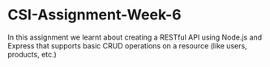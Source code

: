 # CSI-Assignment-Week-6
In this assignment we learnt about creating a RESTful API using Node.js and Express that supports basic CRUD operations on a resource (like users, products, etc.)
